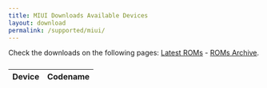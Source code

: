 ```yaml
---
title: MIUI Downloads Available Devices
layout: download
permalink: /supported/miui/
---
```


Check the downloads on the following pages: [Latest ROMs](/miui/) - [ROMs Archive](/archive/miui/).

<div class="table-responsive-md" style="margin-top: 25px;">
<table id="supported" class="display dt-responsive nowrap compact table table-striped table-hover table-sm">
    <thead class="thead-dark">
        <tr>
            <th>Device</th>
            <th>Codename</th>
        </tr>
    </thead>
    <script>loadSupportedDevices('miui')</script>
</table>
</div>
